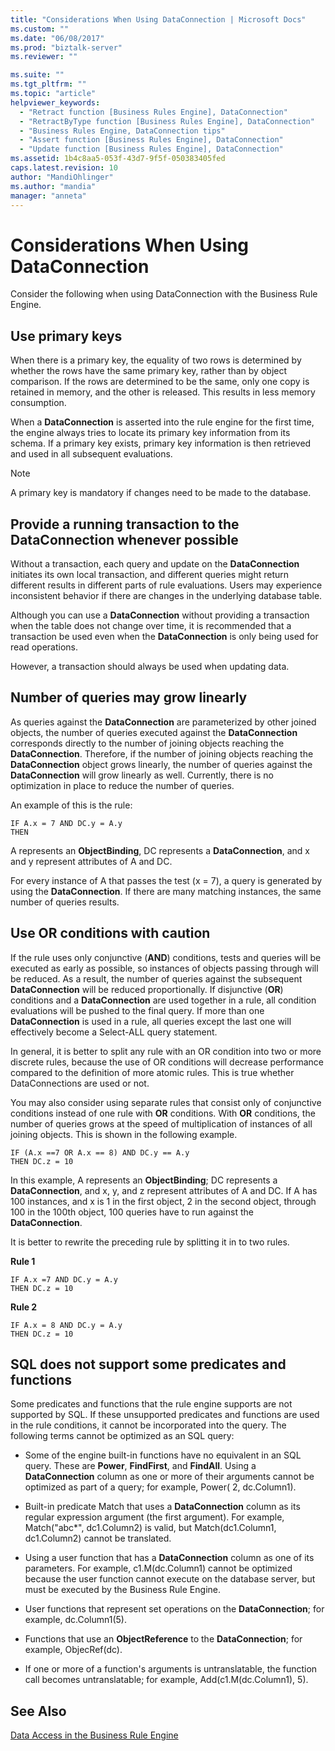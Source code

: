 ```yaml
---
title: "Considerations When Using DataConnection | Microsoft Docs"
ms.custom: ""
ms.date: "06/08/2017"
ms.prod: "biztalk-server"
ms.reviewer: ""

ms.suite: ""
ms.tgt_pltfrm: ""
ms.topic: "article"
helpviewer_keywords: 
  - "Retract function [Business Rules Engine], DataConnection"
  - "RetractByType function [Business Rules Engine], DataConnection"
  - "Business Rules Engine, DataConnection tips"
  - "Assert function [Business Rules Engine], DataConnection"
  - "Update function [Business Rules Engine], DataConnection"
ms.assetid: 1b4c8aa5-053f-43d7-9f5f-050383405fed
caps.latest.revision: 10
author: "MandiOhlinger"
ms.author: "mandia"
manager: "anneta"
---
```

# Considerations When Using DataConnection
Consider the following when using DataConnection with the Business Rule Engine.  
  
## Use primary keys  
 When there is a primary key, the equality of two rows is determined by whether the rows have the same primary key, rather than by object comparison. If the rows are determined to be the same, only one copy is retained in memory, and the other is released. This results in less memory consumption.  
  
 When a **DataConnection** is asserted into the rule engine for the first time, the engine always tries to locate its primary key information from its schema. If a primary key exists, primary key information is then retrieved and used in all subsequent evaluations.  
  
> [!NOTE]
>  A primary key is mandatory if changes need to be made to the database.  
  
## Provide a running transaction to the DataConnection whenever possible  
 Without a transaction, each query and update on the **DataConnection** initiates its own local transaction, and different queries might return different results in different parts of rule evaluations. Users may experience inconsistent behavior if there are changes in the underlying database table.  
  
 Although you can use a **DataConnection** without providing a transaction when the table does not change over time, it is recommended that a transaction be used even when the **DataConnection** is only being used for read operations.  
  
 However, a transaction should always be used when updating data.  
  
## Number of queries may grow linearly  
 As queries against the **DataConnection** are parameterized by other joined objects, the number of queries executed against the **DataConnection** corresponds directly to the number of joining objects reaching the **DataConnection**. Therefore, if the number of joining objects reaching the **DataConnection** object grows linearly, the number of queries against the **DataConnection** will grow linearly as well. Currently, there is no optimization in place to reduce the number of queries.  
  
 An example of this is the rule:  
  
```  
IF A.x = 7 AND DC.y = A.y  
THEN  
```  
  
 A represents an **ObjectBinding**, DC represents a **DataConnection**, and x and y represent attributes of A and DC.  
  
 For every instance of A that passes the test (x = 7), a query is generated by using the **DataConnection**. If there are many matching instances, the same number of queries results.  
  
## Use OR conditions with caution  
 If the rule uses only conjunctive (**AND**) conditions, tests and queries will be executed as early as possible, so instances of objects passing through will be reduced. As a result, the number of queries against the subsequent **DataConnection** will be reduced proportionally. If disjunctive (**OR**) conditions and a **DataConnection** are used together in a rule, all condition evaluations will be pushed to the final query. If more than one **DataConnection** is used in a rule, all queries except the last one will effectively become a Select-ALL query statement.  
  
 In general, it is better to split any rule with an OR condition into two or more discrete rules, because the use of OR conditions will decrease performance compared to the definition of more atomic rules. This is true whether DataConnections are used or not.  
  
 You may also consider using separate rules that consist only of conjunctive conditions instead of one rule with **OR** conditions. With **OR** conditions, the number of queries grows at the speed of multiplication of instances of all joining objects. This is shown in the following example.  
  
```  
IF (A.x ==7 OR A.x == 8) AND DC.y == A.y  
THEN DC.z = 10  
```  
  
 In this example, A represents an **ObjectBinding**; DC represents a **DataConnection**, and x, y, and z represent attributes of A and DC. If A has 100 instances, and x is 1 in the first object, 2 in the second object, through 100 in the 100th object, 100 queries have to run against the **DataConnection**.  
  
 It is better to rewrite the preceding rule by splitting it in to two rules.  
  
 **Rule 1**  
  
```  
IF A.x =7 AND DC.y = A.y  
THEN DC.z = 10  
```  
  
 **Rule 2**  
  
```  
IF A.x = 8 AND DC.y = A.y  
THEN DC.z = 10  
```  
  
## SQL does not support some predicates and functions  
 Some predicates and functions that the rule engine supports are not supported by SQL. If these unsupported predicates and functions are used in the rule conditions, it cannot be incorporated into the query. The following terms cannot be optimized as an SQL query:  
  
-   Some of the engine built-in functions have no equivalent in an SQL query. These are **Power**, **FindFirst**, and **FindAll**. Using a **DataConnection** column as one or more of their arguments cannot be optimized as part of a query; for example, Power( 2, dc.Column1).  
  
-   Built-in predicate Match that uses a **DataConnection** column as its regular expression argument (the first argument). For example, Match("abc*", dc1.Column2) is valid, but Match(dc1.Column1, dc1.Column2) cannot be translated.  
  
-   Using a user function that has a **DataConnection** column as one of its parameters. For example, c1.M(dc.Column1) cannot be optimized because the user function cannot execute on the database server, but must be executed by the Business Rule Engine.  
  
-   User functions that represent set operations on the **DataConnection**; for example, dc.Column1(5).  
  
-   Functions that use an **ObjectReference** to the **DataConnection**; for example, ObjecRef(dc).  
  
-   If one or more of a function's arguments is untranslatable, the function call becomes untranslatable; for example, Add(c1.M(dc.Column1), 5).  
  
## See Also  
 [Data Access in the Business Rule Engine](../core/data-access-in-the-business-rule-engine.md)